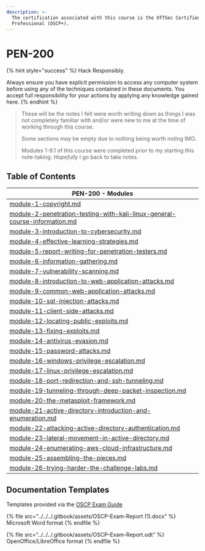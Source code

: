 ```yaml
---
description: >-
  The certification associated with this course is the OffSec Certified
  Professional (OSCP+).
---
```


# PEN-200

{% hint style="success" %}
Hack Responsibly.

Always ensure you have explicit permission to access any computer system before using any of the techniques contained in these documents. You accept full responsibility for your actions by applying any knowledge gained here.
{% endhint %}

> These will be the notes I felt were worth writing down as things I was not completely familiar with and/or were new to me at the time of working through this course.
>
> Some sections _may_ be empty due to nothing being worth noting IMO.
>
> Modules 1-9.1 of this course were completed prior to my starting this note-taking. _Hopefully_ I go back to take notes.

## Table of Contents

| PEN-200 - Modules                                                                                                                                                  |
| ------------------------------------------------------------------------------------------------------------------------------------------------------------------ |
| [module-1-copyright.md](module-1-copyright.md "mention")                                                                                                           |
| [module-2-penetration-testing-with-kali-linux-general-course-information.md](module-2-penetration-testing-with-kali-linux-general-course-information.md "mention") |
| [module-3-introduction-to-cybersecurity.md](module-3-introduction-to-cybersecurity.md "mention")                                                                   |
| [module-4-effective-learning-strategies.md](module-4-effective-learning-strategies.md "mention")                                                                   |
| [module-5-report-writing-for-penetration-testers.md](module-5-report-writing-for-penetration-testers.md "mention")                                                 |
| [module-6-information-gathering.md](module-6-information-gathering.md "mention")                                                                                   |
| [module-7-vulnerability-scanning.md](module-7-vulnerability-scanning.md "mention")                                                                                 |
| [module-8-introduction-to-web-application-attacks.md](module-8-introduction-to-web-application-attacks.md "mention")                                               |
| [module-9-common-web-application-attacks.md](module-9-common-web-application-attacks.md "mention")                                                                 |
| [module-10-sql-injection-attacks.md](module-10-sql-injection-attacks.md "mention")                                                                                 |
| [module-11-client-side-attacks.md](module-11-client-side-attacks.md "mention")                                                                                     |
| [module-12-locating-public-exploits.md](module-12-locating-public-exploits.md "mention")                                                                           |
| [module-13-fixing-exploits.md](module-13-fixing-exploits.md "mention")                                                                                             |
| [module-14-antivirus-evasion.md](module-14-antivirus-evasion.md "mention")                                                                                         |
| [module-15-password-attacks.md](module-15-password-attacks.md "mention")                                                                                           |
| [module-16-windows-privilege-escalation.md](module-16-windows-privilege-escalation.md "mention")                                                                   |
| [module-17-linux-privilege-escalation.md](module-17-linux-privilege-escalation.md "mention")                                                                       |
| [module-18-port-redirection-and-ssh-tunneling.md](module-18-port-redirection-and-ssh-tunneling.md "mention")                                                       |
| [module-19-tunneling-through-deep-packet-inspection.md](module-19-tunneling-through-deep-packet-inspection.md "mention")                                           |
| [module-20-the-metasploit-framework.md](module-20-the-metasploit-framework.md "mention")                                                                           |
| [module-21-active-directory-introduction-and-enumeration.md](module-21-active-directory-introduction-and-enumeration.md "mention")                                 |
| [module-22-attacking-active-directory-authentication.md](module-22-attacking-active-directory-authentication.md "mention")                                         |
| [module-23-lateral-movement-in-active-directory.md](module-23-lateral-movement-in-active-directory.md "mention")                                                   |
| [module-24-enumerating-aws-cloud-infrastructure.md](module-24-enumerating-aws-cloud-infrastructure.md "mention")                                                   |
| [module-25-assembling-the-pieces.md](module-25-assembling-the-pieces.md "mention")                                                                                 |
| [module-26-trying-harder-the-challenge-labs.md](module-26-trying-harder-the-challenge-labs.md "mention")                                                           |

## Documentation Templates&#x20;

Templates provided via the [OSCP Exam Guide](https://help.offsec.com/hc/en-us/articles/360040165632-OSCP-Exam-Guide)

{% file src="../../../.gitbook/assets/OSCP-Exam-Report (1).docx" %}
Microsoft Word format
{% endfile %}

{% file src="../../../.gitbook/assets/OSCP-Exam-Report.odt" %}
OpenOffice/LibreOffice format
{% endfile %}
